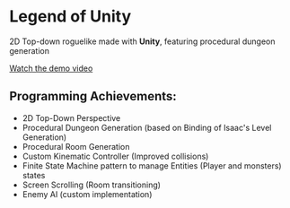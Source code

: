 # Legend of Unity
2D Top-down roguelike made with **Unity**, featuring procedural dungeon generation


[Watch the demo video](demo.mov)


## Programming Achievements:
* 2D Top-Down Perspective
* Procedural Dungeon Generation (based on Binding of Isaac's Level Generation)
* Procedural Room Generation
* Custom Kinematic Controller (Improved collisions)
* Finite State Machine pattern to manage Entities (Player and monsters) states
* Screen Scrolling (Room transitioning)
* Enemy AI (custom implementation)